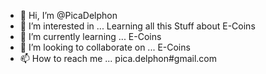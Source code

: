 - 👋 Hi, I’m @PicaDelphon
- 👀 I’m interested in ... Learning all this Stuff about E-Coins
- 🌱 I’m currently learning ... E-Coins
- 💞️ I’m looking to collaborate on ... E-Coins
- 📫 How to reach me ... pica.delphon#gmail.com

<!---
PicaDelphon/PicaDelphon is a ✨ special ✨ repository because its `README.md` (this file) appears on your GitHub profile.
You can click the Preview link to take a look at your changes.
--->
